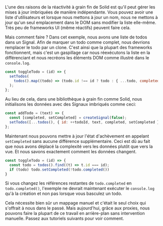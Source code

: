 L'une des raisons de la réactivité à grain fin de Solid est qu'il peut gérer les mises à jour imbriquées de manière indépendante. Vous pouvez avoir une liste d'utilisateurs et lorsque nous mettons à jour un nom, nous ne mettons à jour qu'un seul emplacement dans le DOM sans modifier la liste elle-même. Très peu de frameworks UI (même réactifs) peuvent faire cela.

Mais comment faire ? Dans cet exemple, nous avons une liste de todos dans un Signal. Afin de marquer un todo comme complet, nous devrions remplacer le todo par un clone. C'est ainsi que la plupart des frameworks fonctionnent, mais c'est un gaspillage car nous réexécutons la liste en la différenciant et nous recréons les éléments DOM comme illustré dans le `console.log`.

```js
const toggleTodo = (id) => {
  setTodos(
    todos().map((todo) => (todo.id !== id ? todo : { ...todo, completed: !todo.completed })),
  );
};
```

Au lieu de cela, dans une bibliothèque à grain fin comme Solid, nous initialisons les données avec des Signaux imbriqués comme ceci:

```js
const addTodo = (text) => {
  const [completed, setCompleted] = createSignal(false);
  setTodos([...todos(), { id: ++todoId, text, completed, setCompleted }]);
};
```

Maintenant nous pouvons mettre à jour l'état d'achèvement en appelant `setCompleted` sans aucune différence supplémentaire. Ceci est dû au fait que nous avons déplacé la complexité vers les données plutôt que vers la vue. Et nous savons exactement comment les données changent.

```js
const toggleTodo = (id) => {
  const todo = todos().find((t) => t.id === id);
  if (todo) todo.setCompleted(!todo.completed())
}
```
Si vous changez les références restantes de `todo.completed` en `todo.completed()`, l'exemple ne devrait maintenant exécuter le `console.log` qu'à la création et non pas lorsque vous basculez un todo.

Cela nécessite bien sûr un mappage manuel et c'était le seul choix qui s'offrait à nous dans le passé. Mais aujourd'hui, grâce aux proxies, nous pouvons faire la plupart de ce travail en arrière-plan sans intervention manuelle. Passez aux tutoriels suivants pour voir comment.
